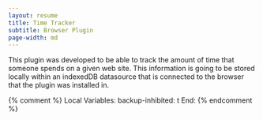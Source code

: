 ```yaml
---
layout: resume
title: Time Tracker
subtitle: Browser Plugin
page-width: md
---
```


This plugin was developed to be able to track the amount of time that someone spends on a given web site.  This information
is going to be stored locally within an indexedDB datasource that is connected to the browser that the plugin was installed
in. 

{% comment %}
Local Variables:
backup-inhibited: t
End:
{% endcomment %}

